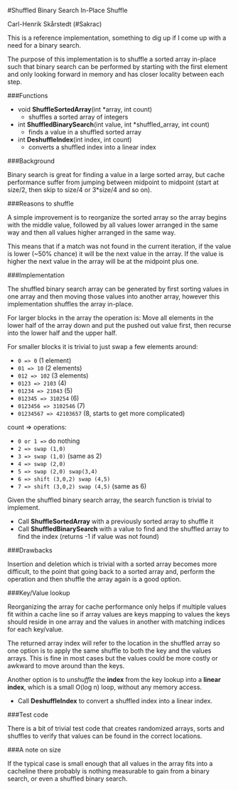 #Shuffled Binary Search In-Place Shuffle

Carl-Henrik Skårstedt (#Sakrac)


This is a reference implementation, something to dig up if I come up with a need for a binary search.

The purpose of this implementation is to shuffle a sorted array in-place such that binary search can be performed by starting with the first element and only looking forward in memory and has closer locality between each step.

###Functions

- void **ShuffleSortedArray**(int *array, int count)
	- shuffles a sorted array of integers
- int **ShuffledBinarySearch**(int value, int *shuffled_array, int count)
	- finds a value in a shuffled sorted array
- int **DeshuffleIndex**(int index, int count)
	- converts a shuffled index into a linear index

###Background

Binary search is great for finding a value in a large sorted array, but cache performance suffer from jumping between midpoint to midpoint (start at size/2, then skip to size/4 or 3*size/4 and so on).

###Reasons to shuffle

A simple improvement is to reorganize the sorted array so the array begins with the middle value, followed by all values lower arranged in the same way and then all values higher arranged in the same way.

This means that if a match was not found in the current iteration, if the value is lower (~50% chance) it will be the next value in the array. If the value is higher the next value in the array will be at the midpoint plus one.

###Implementation

The shuffled binary search array can be generated by first sorting values in one array and then moving those values into another array, however this implementation shuffles the array in-place.

For larger blocks in the array the operation is:
Move all elements in the lower half of the array down and put the pushed out value first, then recurse into the lower half and the upper half.

For smaller blocks it is trivial to just swap a few elements around:
- `0 => 0` (1 element)
- `01 => 10` (2 elements)
- `012 => 102` (3 elements)
- `0123 => 2103` (4)
- `01234 => 21043` (5)
- `012345 => 310254` (6)
- `0123456 => 3102546` (7)
- `01234567 => 42103657` (8, starts to get more complicated)

count => operations:
- `0 or 1 =>` do nothing
- `2 => swap (1,0)`
- `3 => swap (1,0)` (same as 2)
- `4 => swap (2,0)`
- `5 => swap (2,0) swap(3,4)`
- `6 => shift (3,0,2) swap (4,5)`
- `7 => shift (3,0,2) swap (4,5)` (same as 6)

Given the shuffled binary search array, the search function is trivial to implement.

- Call **ShuffleSortedArray** with a previously sorted array to shuffle it
- Call **ShuffledBinarySearch** with a value to find and the shuffled array to find the index (returns -1 if value was not found)

###Drawbacks

Insertion and deletion which is trivial with a sorted array becomes more difficult, to the point that going back to a sorted array and, perform the operation and then shuffle the array again is a good option.

###Key/Value lookup

Reorganizing the array for cache performance only helps if multiple values fit within a cache line so if array values are keys mapping to values the keys should reside in one array and the values in another with matching indices for each key/value.

The returned array index will refer to the location in the shuffled array so one option is to apply the same shuffle to both the key and the values arrays. This is fine in most cases but the values could be more costly or awkward to move around than the keys.

Another option is to _unshuffle_ the **index** from the key lookup into a **linear index**, which is a small O(log n) loop, without any memory access.

- Call **DeshuffleIndex** to convert a shuffled index into a linear index.

###Test code

There is a bit of trivial test code that creates randomized arrays, sorts and shuffles to verify that values can be found in the correct locations.

###A note on size
 
If the typical case is small enough that all values in the array fits into a cacheline there probably is nothing measurable to gain from a binary search, or even a shuffled binary search.
